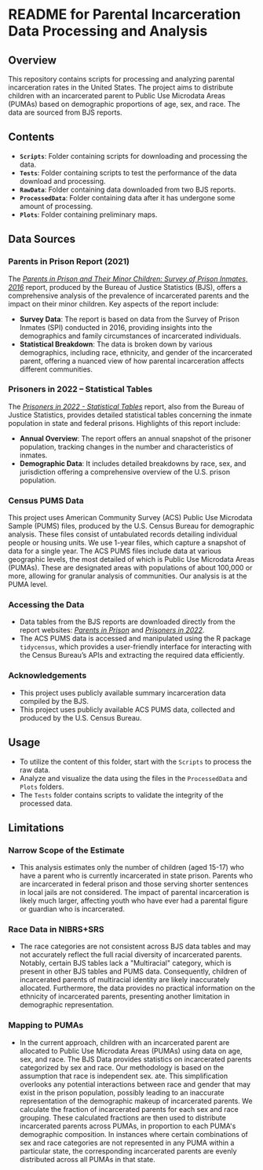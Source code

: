 # README for Parental Incarceration Data Processing and Analysis

## Overview

This repository contains scripts for processing and analyzing parental incarceration rates in the United States. The project aims to distribute children with an incarcerated parent to Public Use Microdata Areas (PUMAs) based on demographic proportions of age, sex, and race. The data are sourced from BJS reports. 

## Contents

- **`Scripts`**: Folder containing scripts for downloading and processing the data. 
- **`Tests`**: Folder containing scripts to test the performance of the data download and processing.
- **`RawData`**: Folder containing data downloaded from two BJS reports.
- **`ProcessedData`**: Folder containing data after it has undergone some amount of processing. 
- **`Plots`**: Folder containing preliminary maps.

## Data Sources

### Parents in Prison Report (2021)
The [*Parents in Prison and Their Minor Children: Survey of Prison Inmates, 2016*](https://bjs.ojp.gov/library/publications/parents-prison-and-their-minor-children-survey-prison-inmates-2016) report, produced by the Bureau of Justice Statistics (BJS), offers a comprehensive analysis of the prevalence of incarcerated parents and the impact on their minor children. Key aspects of the report include:
- **Survey Data**: The report is based on data from the Survey of Prison Inmates (SPI) conducted in 2016, providing insights into the demographics and family circumstances of incarcerated individuals.
- **Statistical Breakdown**: The data is broken down by various demographics, including race, ethnicity, and gender of the incarcerated parent, offering a nuanced view of how parental incarceration affects different communities.

### Prisoners in 2022 – Statistical Tables
The  [*Prisoners in 2022 - Statistical Tables*](https://bjs.ojp.gov/library/publications/prisoners-2022-statistical-tables) report, also from the Bureau of Justice Statistics, provides detailed statistical tables concerning the inmate population in state and federal prisons. Highlights of this report include:
- **Annual Overview**: The report offers an annual snapshot of the prisoner population, tracking changes in the number and characteristics of inmates.
- **Demographic Data**: It includes detailed breakdowns by race, sex, and jurisdiction offering a comprehensive overview of the U.S. prison population.

### Census PUMS Data
This project uses American Community Survey (ACS) Public Use Microdata Sample (PUMS) files, produced by the U.S. Census Bureau for demographic analysis. These files consist of untabulated records detailing individual people or housing units. We use 1-year files, which capture a snapshot of data for a single year. The ACS PUMS files include data at various geographic levels, the most detailed of which is Public Use Microdata Areas (PUMAs). These are designated areas with populations of about 100,000 or more, allowing for granular analysis of communities. Our analysis is at the PUMA level. 

### Accessing the Data

- Data tables from the BJS reports are downloaded directly from the report websites: [*Parents in Prison*](https://bjs.ojp.gov/library/publications/parents-prison-and-their-minor-children-survey-prison-inmates-2016) and  [*Prisoners in 2022*](https://bjs.ojp.gov/library/publications/prisoners-2022-statistical-tables). 
- The ACS PUMS data is accessed and manipulated using the R package `tidycensus`, which provides a user-friendly interface for interacting with the Census Bureau’s APIs and extracting the required data efficiently.

### Acknowledgements

- This project uses publicly available summary incarceration data compiled by the BJS. 
- This project uses publicly available ACS PUMS data, collected and produced by the U.S. Census Bureau.

## Usage

- To utilize the content of this folder, start with the `Scripts` to process the raw data. 
- Analyze and visualize the data using the files in the `ProcessedData` and `Plots` folders.
- The `Tests` folder contains scripts to validate the integrity of the processed data.

## Limitations

### Narrow Scope of the Estimate
- This analysis estimates only the number of children (aged 15-17) who have a parent who is currently incarcerated in state prison. Parents who are incarcerated in federal prison and those serving shorter sentences in local jails are not considered. The impact of parental incarceration is likely much larger, affecting youth who have ever had a parental figure or guardian who is incarcerated. 

### Race Data in NIBRS+SRS

- The race categories are not consistent across BJS data tables and may not accurately reflect the full racial diversity of incarcerated parents. Notably, certain BJS tables lack a "Multiracial" category, which is present in other BJS tables and PUMS data. Consequently, children of incarcerated parents of multiracial identity are likely inaccurately allocated. Furthermore, the data provides no practical information on the ethnicity of incarcerated parents, presenting another limitation in demographic representation.

### Mapping to PUMAs

- In the current approach, children with an incarcerated parent are allocated to Public Use Microdata Areas (PUMAs) using data on age, sex, and race. The BJS Data provides statistics on incarcerated parents categorized by sex and race. Our methodology is based on the assumption that race is independent sex. ate. This simplification overlooks any potential interactions between race and gender that may exist in the prison population, possibly leading to an inaccurate representation of the demographic makeup of incarcerated parents. We calculate the fraction of incarcerated parents for each sex and race grouping. These calculated fractions are then used to distribute incarcerated parents across PUMAs, in proportion to each PUMA's demographic composition. In instances where certain combinations of sex and race categories are not represented in any PUMA within a particular state, the corresponding incarcerated parents are evenly distributed across all PUMAs in that state. 
